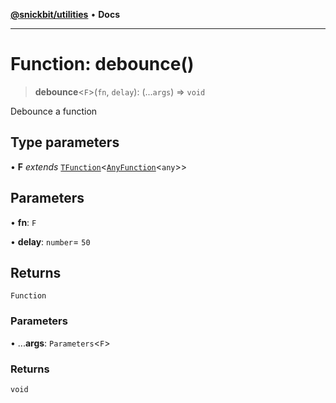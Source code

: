 [**@snickbit/utilities**](../README.md) • **Docs**

***

# Function: debounce()

> **debounce**\<`F`\>(`fn`, `delay`): (...`args`) => `void`

Debounce a function

## Type parameters

• **F** *extends* [`TFunction`](../type-aliases/TFunction.md)\<[`AnyFunction`](../interfaces/AnyFunction.md)\<`any`\>\>

## Parameters

• **fn**: `F`

• **delay**: `number`= `50`

## Returns

`Function`

### Parameters

• ...**args**: `Parameters`\<`F`\>

### Returns

`void`
